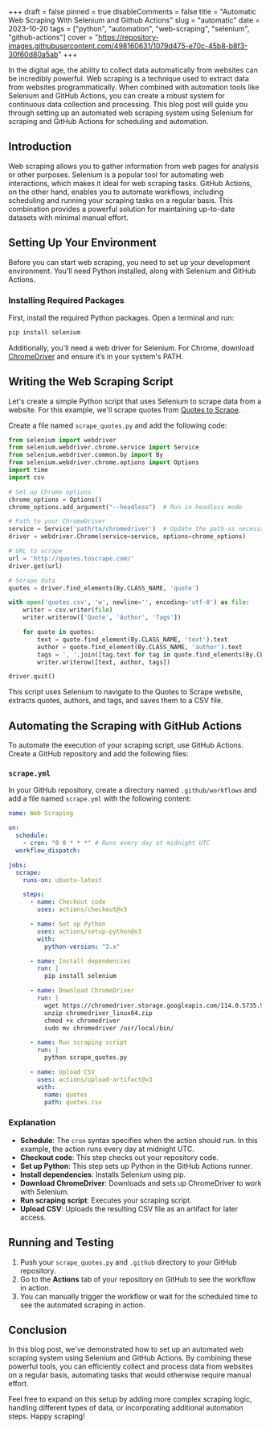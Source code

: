 +++
draft = false
pinned = true
disableComments = false
title = "Automatic Web Scraping With Selenium and Github Actions"
slug = "automatic"
date = 2023-10-20
tags = ["python", "automation", "web-scraping", "selenium", "github-actions"]
cover = "https://repository-images.githubusercontent.com/498160631/1079d475-e70c-45b8-b8f3-30f60d80a5ab"
+++

In the digital age, the ability to collect data automatically from websites can be incredibly powerful. Web scraping is a technique used to extract data from websites programmatically. When combined with automation tools like Selenium and GitHub Actions, you can create a robust system for continuous data collection and processing. This blog post will guide you through setting up an automated web scraping system using Selenium for scraping and GitHub Actions for scheduling and automation.

## Introduction

Web scraping allows you to gather information from web pages for analysis or other purposes. Selenium is a popular tool for automating web interactions, which makes it ideal for web scraping tasks. GitHub Actions, on the other hand, enables you to automate workflows, including scheduling and running your scraping tasks on a regular basis. This combination provides a powerful solution for maintaining up-to-date datasets with minimal manual effort.

## Setting Up Your Environment

Before you can start web scraping, you need to set up your development environment. You'll need Python installed, along with Selenium and GitHub Actions.

### Installing Required Packages

First, install the required Python packages. Open a terminal and run:

```bash
pip install selenium
```

Additionally, you'll need a web driver for Selenium. For Chrome, download [ChromeDriver](https://sites.google.com/chromium.org/driver/) and ensure it’s in your system's PATH.

## Writing the Web Scraping Script

Let's create a simple Python script that uses Selenium to scrape data from a website. For this example, we'll scrape quotes from [Quotes to Scrape](http://quotes.toscrape.com/).

Create a file named `scrape_quotes.py` and add the following code:

```python
from selenium import webdriver
from selenium.webdriver.chrome.service import Service
from selenium.webdriver.common.by import By
from selenium.webdriver.chrome.options import Options
import time
import csv

# Set up Chrome options
chrome_options = Options()
chrome_options.add_argument("--headless")  # Run in headless mode

# Path to your ChromeDriver
service = Service('path/to/chromedriver')  # Update the path as necessary
driver = webdriver.Chrome(service=service, options=chrome_options)

# URL to scrape
url = 'http://quotes.toscrape.com/'
driver.get(url)

# Scrape data
quotes = driver.find_elements(By.CLASS_NAME, 'quote')

with open('quotes.csv', 'w', newline='', encoding='utf-8') as file:
    writer = csv.writer(file)
    writer.writerow(['Quote', 'Author', 'Tags'])

    for quote in quotes:
        text = quote.find_element(By.CLASS_NAME, 'text').text
        author = quote.find_element(By.CLASS_NAME, 'author').text
        tags = ', '.join([tag.text for tag in quote.find_elements(By.CLASS_NAME, 'tag')])
        writer.writerow([text, author, tags])

driver.quit()
```

This script uses Selenium to navigate to the Quotes to Scrape website, extracts quotes, authors, and tags, and saves them to a CSV file.

## Automating the Scraping with GitHub Actions

To automate the execution of your scraping script, use GitHub Actions. Create a GitHub repository and add the following files:

### `scrape.yml`

In your GitHub repository, create a directory named `.github/workflows` and add a file named `scrape.yml` with the following content:

```yaml
name: Web Scraping

on:
  schedule:
    - cron: "0 0 * * *" # Runs every day at midnight UTC
  workflow_dispatch:

jobs:
  scrape:
    runs-on: ubuntu-latest

    steps:
      - name: Checkout code
        uses: actions/checkout@v3

      - name: Set up Python
        uses: actions/setup-python@v3
        with:
          python-version: "3.x"

      - name: Install dependencies
        run: |
          pip install selenium

      - name: Download ChromeDriver
        run: |
          wget https://chromedriver.storage.googleapis.com/114.0.5735.90/chromedriver_linux64.zip
          unzip chromedriver_linux64.zip
          chmod +x chromedriver
          sudo mv chromedriver /usr/local/bin/

      - name: Run scraping script
        run: |
          python scrape_quotes.py

      - name: Upload CSV
        uses: actions/upload-artifact@v3
        with:
          name: quotes
          path: quotes.csv
```

### Explanation

- **Schedule**: The `cron` syntax specifies when the action should run. In this example, the action runs every day at midnight UTC.
- **Checkout code**: This step checks out your repository code.
- **Set up Python**: This step sets up Python in the GitHub Actions runner.
- **Install dependencies**: Installs Selenium using pip.
- **Download ChromeDriver**: Downloads and sets up ChromeDriver to work with Selenium.
- **Run scraping script**: Executes your scraping script.
- **Upload CSV**: Uploads the resulting CSV file as an artifact for later access.

## Running and Testing

1. Push your `scrape_quotes.py` and `.github` directory to your GitHub repository.
2. Go to the **Actions** tab of your repository on GitHub to see the workflow in action.
3. You can manually trigger the workflow or wait for the scheduled time to see the automated scraping in action.

## Conclusion

In this blog post, we've demonstrated how to set up an automated web scraping system using Selenium and GitHub Actions. By combining these powerful tools, you can efficiently collect and process data from websites on a regular basis, automating tasks that would otherwise require manual effort.

Feel free to expand on this setup by adding more complex scraping logic, handling different types of data, or incorporating additional automation steps. Happy scraping!
